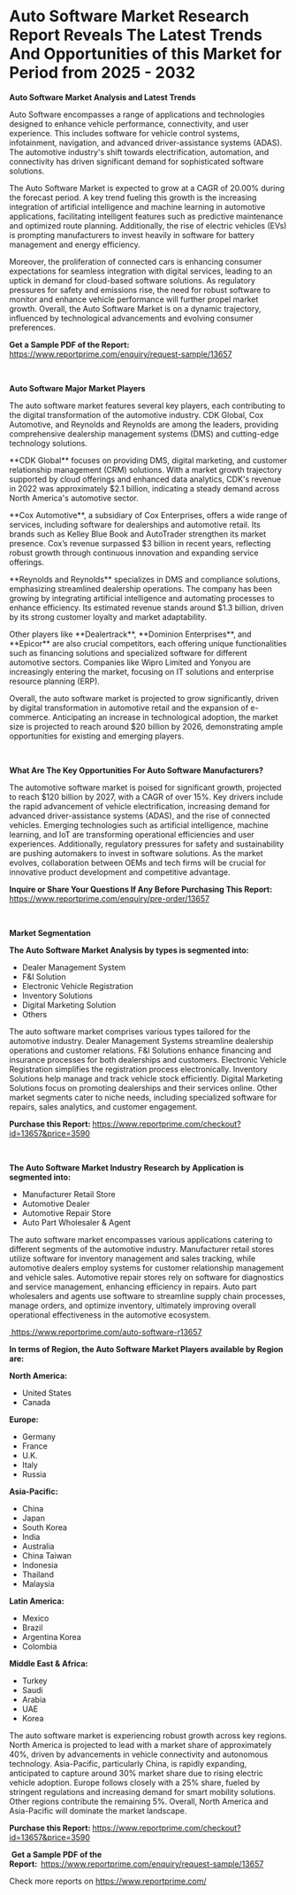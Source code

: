 <p><h1>Auto Software Market Research Report Reveals The Latest Trends And Opportunities of this Market for Period from 2025 - 2032</h1></p><p><strong>Auto Software Market Analysis and Latest Trends</strong></p>
<p><p>Auto Software encompasses a range of applications and technologies designed to enhance vehicle performance, connectivity, and user experience. This includes software for vehicle control systems, infotainment, navigation, and advanced driver-assistance systems (ADAS). The automotive industry's shift towards electrification, automation, and connectivity has driven significant demand for sophisticated software solutions.</p><p>The Auto Software Market is expected to grow at a CAGR of 20.00% during the forecast period. A key trend fueling this growth is the increasing integration of artificial intelligence and machine learning in automotive applications, facilitating intelligent features such as predictive maintenance and optimized route planning. Additionally, the rise of electric vehicles (EVs) is prompting manufacturers to invest heavily in software for battery management and energy efficiency.</p><p>Moreover, the proliferation of connected cars is enhancing consumer expectations for seamless integration with digital services, leading to an uptick in demand for cloud-based software solutions. As regulatory pressures for safety and emissions rise, the need for robust software to monitor and enhance vehicle performance will further propel market growth. Overall, the Auto Software Market is on a dynamic trajectory, influenced by technological advancements and evolving consumer preferences.</p></p>
<p><strong>Get a Sample PDF of the Report:&nbsp;</strong> <a href="https://www.reportprime.com/enquiry/request-sample/13657?utm_campaign=3521&utm_medium=2&utm_source=Github&utm_content=ia&utm_term=20032025&utm_id=auto-software">https://www.reportprime.com/enquiry/request-sample/13657</a></p>
<p>&nbsp;</p>
<p><strong>Auto Software Major Market Players</strong></p>
<p><p>The auto software market features several key players, each contributing to the digital transformation of the automotive industry. CDK Global, Cox Automotive, and Reynolds and Reynolds are among the leaders, providing comprehensive dealership management systems (DMS) and cutting-edge technology solutions.</p><p>**CDK Global** focuses on providing DMS, digital marketing, and customer relationship management (CRM) solutions. With a market growth trajectory supported by cloud offerings and enhanced data analytics, CDK's revenue in 2022 was approximately $2.1 billion, indicating a steady demand across North America's automotive sector.</p><p>**Cox Automotive**, a subsidiary of Cox Enterprises, offers a wide range of services, including software for dealerships and automotive retail. Its brands such as Kelley Blue Book and AutoTrader strengthen its market presence. Cox’s revenue surpassed $3 billion in recent years, reflecting robust growth through continuous innovation and expanding service offerings.</p><p>**Reynolds and Reynolds** specializes in DMS and compliance solutions, emphasizing streamlined dealership operations. The company has been growing by integrating artificial intelligence and automating processes to enhance efficiency. Its estimated revenue stands around $1.3 billion, driven by its strong customer loyalty and market adaptability.</p><p>Other players like **Dealertrack**, **Dominion Enterprises**, and **Epicor** are also crucial competitors, each offering unique functionalities such as financing solutions and specialized software for different automotive sectors. Companies like Wipro Limited and Yonyou are increasingly entering the market, focusing on IT solutions and enterprise resource planning (ERP).</p><p>Overall, the auto software market is projected to grow significantly, driven by digital transformation in automotive retail and the expansion of e-commerce. Anticipating an increase in technological adoption, the market size is projected to reach around $20 billion by 2026, demonstrating ample opportunities for existing and emerging players.</p></p>
<p>&nbsp;</p>
<p><strong>What Are The Key Opportunities For Auto Software Manufacturers?</strong></p>
<p><p>The automotive software market is poised for significant growth, projected to reach $120 billion by 2027, with a CAGR of over 15%. Key drivers include the rapid advancement of vehicle electrification, increasing demand for advanced driver-assistance systems (ADAS), and the rise of connected vehicles. Emerging technologies such as artificial intelligence, machine learning, and IoT are transforming operational efficiencies and user experiences. Additionally, regulatory pressures for safety and sustainability are pushing automakers to invest in software solutions. As the market evolves, collaboration between OEMs and tech firms will be crucial for innovative product development and competitive advantage.</p></p>
<p><strong>Inquire or Share Your Questions If Any Before Purchasing This Report:</strong> <a href="https://www.reportprime.com/enquiry/pre-order/13657?utm_campaign=3521&utm_medium=2&utm_source=Github&utm_content=ia&utm_term=20032025&utm_id=auto-software">https://www.reportprime.com/enquiry/pre-order/13657</a></p>
<p>&nbsp;</p>
<p><strong>Market Segmentation</strong></p>
<p><strong>The Auto Software Market Analysis by types is segmented into:</strong></p>
<p><ul><li>Dealer Management System</li><li>F&I Solution</li><li>Electronic Vehicle Registration</li><li>Inventory Solutions</li><li>Digital Marketing Solution</li><li>Others</li></ul></p>
<p><p>The auto software market comprises various types tailored for the automotive industry. Dealer Management Systems streamline dealership operations and customer relations. F&I Solutions enhance financing and insurance processes for both dealerships and customers. Electronic Vehicle Registration simplifies the registration process electronically. Inventory Solutions help manage and track vehicle stock efficiently. Digital Marketing Solutions focus on promoting dealerships and their services online. Other market segments cater to niche needs, including specialized software for repairs, sales analytics, and customer engagement.</p></p>
<p><strong>Purchase this Report:&nbsp;</strong><a href="https://www.reportprime.com/checkout?id=13657&price=3590&utm_campaign=3521&utm_medium=2&utm_source=Github&utm_content=ia&utm_term=20032025&utm_id=auto-software">https://www.reportprime.com/checkout?id=13657&price=3590</a></p>
<p>&nbsp;</p>
<p><strong>The Auto Software Market Industry Research by Application is segmented into:</strong></p>
<p><ul><li>Manufacturer Retail Store</li><li>Automotive Dealer</li><li>Automotive Repair Store</li><li>Auto Part Wholesaler & Agent</li></ul></p>
<p><p>The auto software market encompasses various applications catering to different segments of the automotive industry. Manufacturer retail stores utilize software for inventory management and sales tracking, while automotive dealers employ systems for customer relationship management and vehicle sales. Automotive repair stores rely on software for diagnostics and service management, enhancing efficiency in repairs. Auto part wholesalers and agents use software to streamline supply chain processes, manage orders, and optimize inventory, ultimately improving overall operational effectiveness in the automotive ecosystem.</p></p>
<p><a href="https://www.reportprime.com/auto-software-r13657?utm_campaign=3521&utm_medium=2&utm_source=Github&utm_content=ia&utm_term=20032025&utm_id=auto-software">&nbsp;https://www.reportprime.com/auto-software-r13657</a></p>
<p><strong>In terms of Region, the Auto Software Market Players available by Region are:</strong></p>
<p>
    <p> <strong> North America: </strong>
        <ul>
            <li>United States</li>
            <li>Canada</li>
        </ul>
        </p> 
    <p> <strong> Europe: </strong>
        <ul>
            <li>Germany</li>
            <li>France</li>
            <li>U.K.</li>
            <li>Italy</li>
            <li>Russia</li>
        </ul>
        </p> 
    <p> <strong> Asia-Pacific: </strong>
        <ul>
            <li>China</li>
            <li>Japan</li>
            <li>South Korea</li>
            <li>India</li>
            <li>Australia</li>
            <li>China Taiwan</li>
            <li>Indonesia</li>
            <li>Thailand</li>
            <li>Malaysia</li>
        </ul>
        </p> 
    <p> <strong> Latin America: </strong>
        <ul>
            <li>Mexico</li>
            <li>Brazil</li>
            <li>Argentina Korea</li>
            <li>Colombia</li>
        </ul>
        </p> 
    <p> <strong> Middle East & Africa: </strong>
        <ul>
            <li>Turkey</li>
            <li>Saudi</li>
            <li>Arabia</li>
            <li>UAE</li>
            <li>Korea</li>
        </ul>
    </p>
    </p>
<p><p>The auto software market is experiencing robust growth across key regions. North America is projected to lead with a market share of approximately 40%, driven by advancements in vehicle connectivity and autonomous technology. Asia-Pacific, particularly China, is rapidly expanding, anticipated to capture around 30% market share due to rising electric vehicle adoption. Europe follows closely with a 25% share, fueled by stringent regulations and increasing demand for smart mobility solutions. Other regions contribute the remaining 5%. Overall, North America and Asia-Pacific will dominate the market landscape.</p></p>
<p><strong>Purchase this Report: </strong><a href="https://www.reportprime.com/checkout?id=13657&price=3590&utm_campaign=3521&utm_medium=2&utm_source=Github&utm_content=ia&utm_term=20032025&utm_id=auto-software">https://www.reportprime.com/checkout?id=13657&price=3590</a></p>
<p>&nbsp;<strong>Get a Sample PDF of the Report:&nbsp;&nbsp;</strong><a href="https://www.reportprime.com/enquiry/request-sample/13657?utm_campaign=3521&utm_medium=2&utm_source=Github&utm_content=ia&utm_term=20032025&utm_id=auto-software">https://www.reportprime.com/enquiry/request-sample/13657</a></p>
<p><strong></strong></p>
<p>Check more reports on <a href="https://www.reportprime.com/?utm_campaign=3521&utm_medium=2&utm_source=Github&utm_content=ia&utm_term=20032025&utm_id=auto-software">https://www.reportprime.com/</a></p>